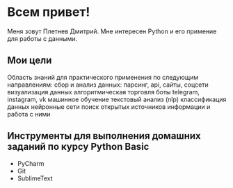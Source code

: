 # Всем привет!
Меня зовут Плетнев Дмитрий.
Мне интересен Python и его примение для работы с данными.

## Мои цели
Область знаний для практического применения по следующим направлениям:
  сбор и анализ данных: парсинг, api, сайты, соцсети
  визуализация данных
  алгоритмическая торговля
  боты telegram, instagram, vk
  машинное обучение
  текстовый анализ (nlp)
  классификация данных
  нейронные сети
  поиск открытых источников информации и работа с ними

## Инструменты для выполнения домашних заданий по курсу Python Basic
- PyCharm
- Git
- SublimeText

